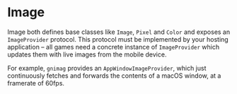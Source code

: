 # Image

Image both defines base classes like `Image`, `Pixel` and `Color` and exposes an `ImageProvider` protocol. This protocol must be implemented by your hosting application – all games need a concrete instance of `ImageProvider` which updates them with live images from the mobile device.

For example, `gnimag` provides an `AppWindowImageProvider`, which just continuously fetches and forwards the contents of a macOS window, at a framerate of 60fps.
